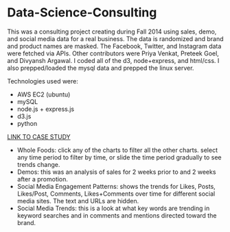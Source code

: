 # Data-Science-Consulting

This was a consulting project creating during Fall 2014 using sales, demo, and social media data for a real business. The data is randomized and brand and product names are masked. The Facebook, Twitter, and Instagram data were fetched via APIs. Other contributors were Priya Venkat, Preteek Goel, and Divyansh Argawal. I coded all of the d3, node+express, and html/css. I also prepped/loaded the mysql data and prepped the linux server.

Technologies used were:
* AWS EC2 (ubuntu)
* mySQL
* node.js + express.js
* d3.js
* python

[LINK TO CASE STUDY](http://54.173.153.248:8888/casestudy/index.html)
 * Whole Foods: click any of the charts to filter all the other charts. select any time period to filter by time, or slide the time period gradually to see trends change. 
 * Demos: this was an analysis of sales for 2 weeks prior to and 2 weeks after a promotion.
 * Social Media Engagement Patterns: shows the trends for Likes, Posts, Likes/Post, Comments, Likes+Comments over time for different social media sites. The text and URLs are hidden.
 * Social Media Trends: this is a look at what key words are trending in keyword searches and in comments and mentions directed toward the brand.
